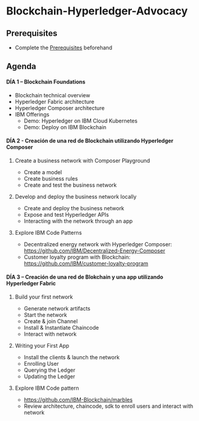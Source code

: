 # Blockchain-Hyperledger-Advocacy

## Prerequisites

* Complete the [Prerequisites](./tree/master/Prereqs) beforehand

## Agenda

#### DÍA 1 – Blockchain Foundations
* Blockchain technical overview
* Hyperledger Fabric architecture
*	Hyperledger Composer architecture
*	IBM Offerings
	  * Demo: Hyperledger on IBM Cloud Kubernetes 
    * Demo: Deploy on IBM Blockchain

#### DÍA 2  - Creación de una red de Blockchain utilizando Hyperledger Composer

1. Create a business network with Composer Playground
    * Create a model
    * Create business rules
    * Create and test the business network


2. Develop and deploy the business network locally
    * Create and deploy the business network
    * Expose and test Hyperledger APIs
    * Interacting with the network through an app


3. Explore IBM Code Patterns
    * Decentralized energy network with Hyperledger Composer: https://github.com/IBM/Decentralized-Energy-Composer
    * Customer loyalty program with Blockchain: https://github.com/IBM/customer-loyalty-program


#### DÍA 3 – Creación de una red de Blokchain y una app utilizando Hyperledger Fabric

1. Build your first network
    * Generate network artifacts
    * Start the network
    * Create & join Channel
    * Install & Instantiate Chaincode
    * Interact with network

2. Writing your First App
    * Install the clients & launch the network
    * Enrolling User
    * Querying the Ledger
    * Updating the Ledger

3. Explore IBM Code pattern  
    * https://github.com/IBM-Blockchain/marbles
    * Review architecture, chaincode, sdk to enroll users and interact with network
